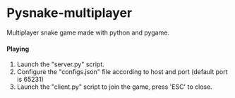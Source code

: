 # Pysnake-multiplayer
Multiplayer snake game made with python and pygame.

#### Playing
1. Launch the "server.py" script. 
2. Configure the "configs.json" file according to host and port (default port is 65231)
3. Launch the "client.py" script to join the game, press 'ESC' to close.
